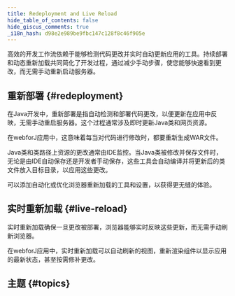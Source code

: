 ```yaml
---
title: Redeployment and Live Reload
hide_table_of_contents: false
hide_giscus_comments: true
_i18n_hash: d98e2e989be9fbc147c128f8c46f905e
---
```

高效的开发工作流依赖于能够检测代码更改并实时自动更新应用的工具。持续部署和动态重新加载共同简化了开发过程，通过减少手动步骤，使您能够快速看到更改，而无需手动重新启动服务器。

## 重新部署 {#redeployment}

在Java开发中，重新部署是指自动检测和部署代码更改，以便更新在应用中反映，无需手动重启服务器。这个过程通常涉及即时更新Java类和网页资源。

在webforJ应用中，这意味着每当对代码进行修改时，都要重新生成WAR文件。

Java类和类路径上资源的更改通常由IDE监控。当Java类被修改并保存文件时，无论是由IDE自动保存还是开发者手动保存，这些工具会自动编译并将更新后的类文件放入目标目录，以应用这些更改。

可以添加自动化或优化浏览器重新加载的工具和设置，以获得更无缝的体验。

## 实时重新加载 {#live-reload}

实时重新加载确保一旦更改被部署，浏览器能够实时反映这些更新，而无需手动刷新浏览器。

在webforJ应用中，实时重新加载可以自动刷新的视图，重新渲染组件以显示应用的最新状态，甚至按需修补更改。

## 主题 {#topics}

<DocCardList className="topics-section" />
